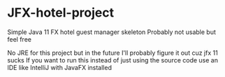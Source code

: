 # JFX-hotel-project
Simple Java 11 FX hotel guest manager skeleton
Probably not usable but feel free

No JRE for this project but in the future I'll probably figure it out cuz jfx 11 sucks
If you want to run this instead of just using the source code use an IDE like IntelliJ with JavaFX installed
